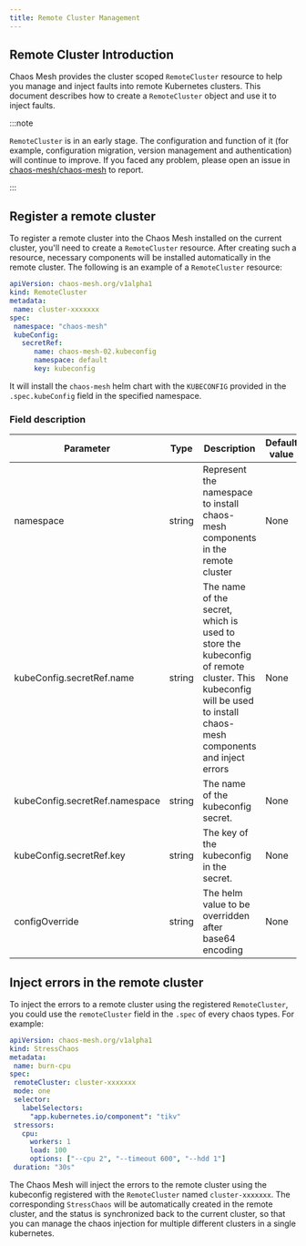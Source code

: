 ```yaml
---
title: Remote Cluster Management
---
```


## Remote Cluster Introduction

Chaos Mesh provides the cluster scoped `RemoteCluster` resource to help you manage and inject faults into remote Kubernetes clusters. This document describes how to create a `RemoteCluster` object and use it to inject faults.

:::note

`RemoteCluster` is in an early stage. The configuration and function of it (for example, configuration migration, version management and authentication) will continue to improve. If you faced any problem, please open an issue in [chaos-mesh/chaos-mesh](https://github.com/chaos-mesh/chaos-mesh) to report.

:::

## Register a remote cluster

To register a remote cluster into the Chaos Mesh installed on the current cluster, you'll need to create a `RemoteCluster` resource. After creating such a resource, necessary components will be installed automatically in the remote cluster. The following is an example of a `RemoteCluster` resource:

```yaml
apiVersion: chaos-mesh.org/v1alpha1
kind: RemoteCluster
metadata:
 name: cluster-xxxxxxx
spec:
 namespace: "chaos-mesh"
 kubeConfig:
   secretRef:
      name: chaos-mesh-02.kubeconfig
      namespace: default
      key: kubeconfig
```

It will install the `chaos-mesh` helm chart with the `KUBECONFIG` provided in the `.spec.kubeConfig` field in the specified namespace.

### Field description

| Parameter | Type | Description | Default value | Required | Example |
| --- | --- | --- | --- | --- | --- |
| namespace | string | Represent the namespace to install chaos-mesh components in the remote cluster | None | Yes | chaos-mesh |
| kubeConfig.secretRef.name | string | The name of the secret, which is used to store the kubeconfig of remote cluster. This kubeconfig will be used to install chaos-mesh components and inject errors | None | Yes | `chaos-mesh-02.kubeconfig` |
| kubeConfig.secretRef.namespace | string | The name of the kubeconfig secret. | None | Yes | `default` |
| kubeConfig.secretRef.key | string | The key of the kubeconfig in the secret. | None | Yes | `kubeconfig` |
| configOverride | string | The helm value to be overridden after base64 encoding | None | No | `{"dashboard":{"create":true}}` |

## Inject errors in the remote cluster

To inject the errors to a remote cluster using the registered `RemoteCluster`, you could use the `remoteCluster` field in the `.spec` of every chaos types. For example:

```yaml
apiVersion: chaos-mesh.org/v1alpha1
kind: StressChaos
metadata:
 name: burn-cpu
spec:
 remoteCluster: cluster-xxxxxxx
 mode: one
 selector:
   labelSelectors:
     "app.kubernetes.io/component": "tikv"
 stressors:
   cpu:
     workers: 1
     load: 100
     options: ["--cpu 2", "--timeout 600", "--hdd 1"]
 duration: "30s"
```

The Chaos Mesh will inject the errors to the remote cluster using the kubeconfig registered with the `RemoteCluster` named `cluster-xxxxxxx`. The corresponding `StressChaos` will be automatically created in the remote cluster, and the status is synchronized back to the current cluster, so that you can manage the chaos injection for multiple different clusters in a single kubernetes.
